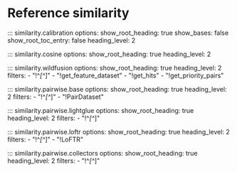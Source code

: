 # Reference similarity

::: similarity.calibration
    options:
      show_root_heading: true
      show_bases: false
      show_root_toc_entry: false
      heading_level: 2

::: similarity.cosine
    options:
      show_root_heading: true
      heading_level: 2

::: similarity.wildfusion
    options:
      show_root_heading: true
      heading_level: 2
      filters:
        - "!^_[^_]"
        - "!get_feature_dataset"
        - "!get_hits"
        - "!get_priority_pairs"

::: similarity.pairwise.base
    options:
      show_root_heading: true
      heading_level: 2
      filters:
        - "!^_[^_]"
        - "!PairDataset"

::: similarity.pairwise.lightglue
    options:
      show_root_heading: true
      heading_level: 2
      filters:
        - "!^_[^_]"


::: similarity.pairwise.loftr
    options:
      show_root_heading: true
      heading_level: 2
      filters:
        - "!^_[^_]"
        - "!LoFTR"

::: similarity.pairwise.collectors
    options:
      show_root_heading: true
      heading_level: 2
      filters:
        - "!^_[^_]"